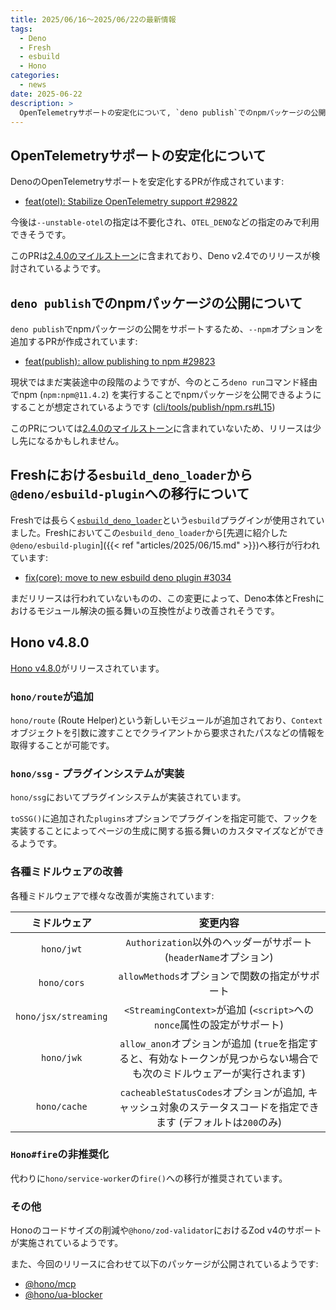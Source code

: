```yaml
---
title: 2025/06/16〜2025/06/22の最新情報
tags:
  - Deno
  - Fresh
  - esbuild
  - Hono
categories:
  - news
date: 2025-06-22
description: >
  OpenTelemetryサポートの安定化について, `deno publish`でのnpmパッケージの公開について, Freshにおける`esbuild_deno_loader`から`@deno/esbuild-plugin`への移行について, Hono v4.8.0 (`hono/route`が追加, `hono/ssg`でプラグインシステムが実装, `@hono/mcp`パッケージの追加, など)
---
```


## OpenTelemetryサポートの安定化について

DenoのOpenTelemetryサポートを安定化するPRが作成されています:

- [feat(otel): Stabilize OpenTelemetry support #29822](https://github.com/denoland/deno/pull/29822)

今後は`--unstable-otel`の指定は不要化され、`OTEL_DENO`などの指定のみで利用できそうです。

このPRは[2.4.0のマイルストーン](https://github.com/denoland/deno/milestone/66)に含まれており、Deno v2.4でのリリースが検討されているようです。

## `deno publish`でのnpmパッケージの公開について

`deno publish`でnpmパッケージの公開をサポートするため、`--npm`オプションを追加するPRが作成されています:

- [feat(publish): allow publishing to npm #29823](https://github.com/denoland/deno/pull/29823)

現状ではまだ実装途中の段階のようですが、今のところ`deno run`コマンド経由でnpm (`npm:npm@11.4.2`) を実行することでnpmパッケージを公開できるようにすることが想定されているようです ([cli/tools/publish/npm.rs#L15](https://github.com/denoland/deno/blob/d5841c665118dea09ff21e730062738c3ebdcb23/cli/tools/publish/npm.rs#L15))

このPRについては[2.4.0のマイルストーン](https://github.com/denoland/deno/milestone/66)に含まれていないため、リリースは少し先になるかもしれません。

## Freshにおける`esbuild_deno_loader`から`@deno/esbuild-plugin`への移行について

Freshでは長らく[`esbuild_deno_loader`](https://github.com/lucacasonato/esbuild_deno_loader)という`esbuild`プラグインが使用されていました。Freshにおいてこの`esbuild_deno_loader`から[先週に紹介した`@deno/esbuild-plugin`]({{< ref "articles/2025/06/15.md" >}})へ移行が行われています:

- [fix(core): move to new esbuild deno plugin #3034](https://github.com/denoland/fresh/pull/3034)

まだリリースは行われていないものの、この変更によって、Deno本体とFreshにおけるモジュール解決の振る舞いの互換性がより改善されそうです。

## Hono v4.8.0

[Hono v4.8.0](https://github.com/honojs/hono/releases/tag/v4.8.0)がリリースされています。

### `hono/route`が追加

`hono/route` (Route Helper)という新しいモジュールが追加されており、`Context`オブジェクトを引数に渡すことでクライアントから要求されたパスなどの情報を取得することが可能です。

### `hono/ssg` - プラグインシステムが実装

`hono/ssg`においてプラグインシステムが実装されています。

`toSSG()`に追加された`plugins`オプションでプラグインを指定可能で、フックを実装することによってページの生成に関する振る舞いのカスタマイズなどができるようです。

### 各種ミドルウェアの改善

各種ミドルウェアで様々な改善が実施されています:

|ミドルウェア|変更内容|
|:---:|:---:|
|`hono/jwt`|`Authorization`以外のヘッダーがサポート (`headerName`オプション)|
|`hono/cors`|`allowMethods`オプションで関数の指定がサポート|
|`hono/jsx/streaming`|`<StreamingContext>`が追加 (`<script>`への`nonce`属性の設定がサポート)|
|`hono/jwk`|`allow_anon`オプションが追加 (`true`を指定すると、有効なトークンが見つからない場合でも次のミドルウェアーが実行されます)|
|`hono/cache`|`cacheableStatusCodes`オプションが追加, キャッシュ対象のステータスコードを指定できます (デフォルトは`200`のみ)|

### `Hono#fire`の非推奨化

代わりに`hono/service-worker`の`fire()`への移行が推奨されています。

### その他

Honoのコードサイズの削減や`@hono/zod-validator`におけるZod v4のサポートが実施されているようです。

また、今回のリリースに合わせて以下のパッケージが公開されているようです:

- [@hono/mcp](https://www.npmjs.com/package/@hono/mcp)
- [@hono/ua-blocker](https://www.npmjs.com/package/@hono/ua-blocker)
